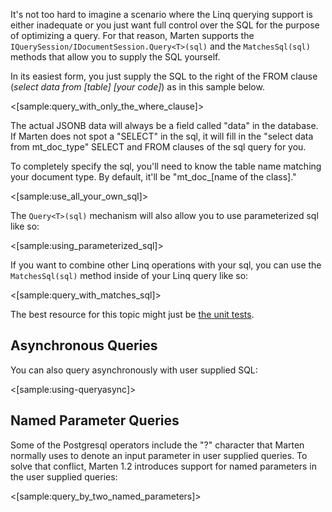 <!--Title:Querying with Postgresql SQL-->
<!--Url:sql-->

It's not too hard to imagine a scenario where the Linq querying support is either inadequate or you just want full control over the SQL for the purpose of optimizing a query. For that reason, Marten supports the `IQuerySession/IDocumentSession.Query<T>(sql)` and the `MatchesSql(sql)` methods that allow you to supply the SQL yourself.

In its easiest form, you just supply the SQL to the right of the FROM clause (_select data from [table] [your code]_) as in this sample below.

<[sample:query_with_only_the_where_clause]>

The actual JSONB data will always be a field called "data" in the database. If Marten does not spot a "SELECT" in the sql, it will fill in the "select data from mt_doc_type" SELECT and FROM clauses of the sql query for you.

To completely specify the sql, you'll need to know the table name matching your document type. By default, it'll be "mt_doc_[name of the class]."

<[sample:use_all_your_own_sql]>

The `Query<T>(sql)` mechanism will also allow you to use parameterized sql like so:

<[sample:using_parameterized_sql]>

If you want to combine other Linq operations with your sql, you can use the `MatchesSql(sql)` method inside of your Linq query like so:

<[sample:query_with_matches_sql]>

The best resource for this topic might just be [the unit tests](https://github.com/JasperFx/Marten/blob/master/src/Marten.Testing/query_by_sql_where_clause_Tests.cs).


## Asynchronous Queries

You can also query asynchronously with user supplied SQL:

<[sample:using-queryasync]>

## Named Parameter Queries

Some of the Postgresql operators include the "?" character that Marten normally uses to denote an input parameter in user supplied queries. 
To solve that conflict, Marten 1.2 introduces support for named parameters in the user supplied queries:

<[sample:query_by_two_named_parameters]>
